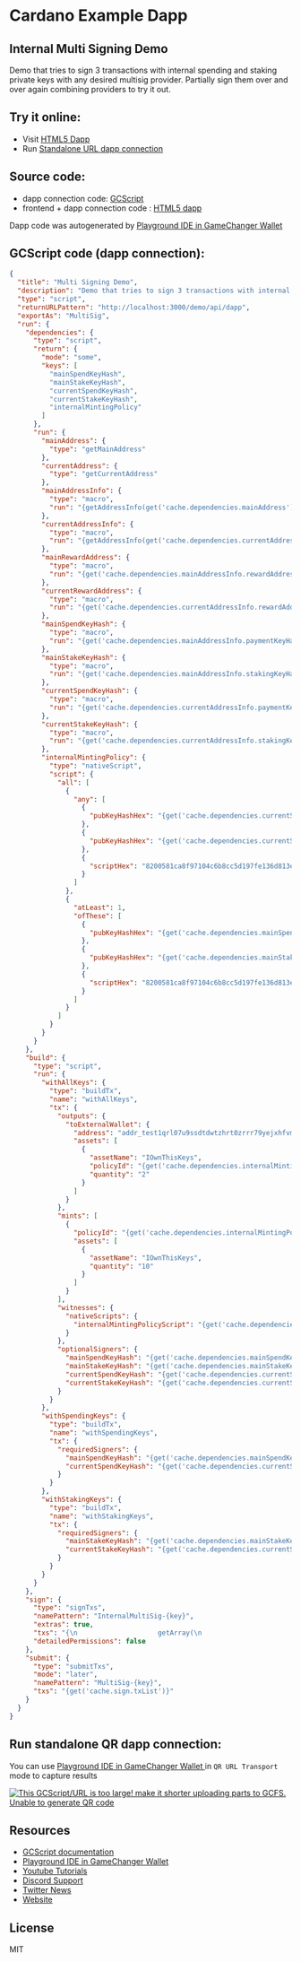 
# Cardano Example Dapp

## **Internal Multi Signing Demo**

Demo that tries to sign 3 transactions with internal spending and staking private keys with any desired multisig provider. Partially sign them over and over again combining providers to try it out.


## Try it online: 

-  Visit [HTML5 Dapp](https://raw.githubusercontent.com/GameChangerFinance/gamechanger.wallet/main/examples/Internal%20Multi%20Signing%20Demo.html)
-  Run [Standalone URL dapp connection](https://beta-wallet.gamechanger.finance/api/2/run/1-H4sIAAAAAAAAA7VXW3PqNhD-Kxq_JJmhYAPh9pZpO3MyJ2kzJ-mch9NMR1gyVmLLRloDhuG_d-VLEMGnCQnlBUta7e737UXSxgEBEXcmzm0WgSD3YiaFnJHfeJw4LYdx7SuRgkgkiphJAiEFAkpwTSAhGuVJD8dUauobOU2WAkIiJHAlaUR0yiUzKqlkRAN9Nt-pEgsKnDzzvJKnMidoTSjOSGxcQc0oliwE46pN7qgCQaMoLy1CyGOSLLgqtJYfMyok8ZN4KmRpotxbuAkqJwJIkkEbUUGeGsQlNBwrDpmSf327uaNgvMa1ECCddDpR4tMoTDRMeq7rdhgS0KGp6DCapriRr9JEwZWu6UP2jLoMNWyQO4OcSx-pMuNmq2YlTlixksQc5w0nzuSHEyOee6PiK8-_UB3iUjGFFPLdlJ8pxSW8Eqxn92XrmNziB1J0l0TCz53H7YvLRv8VY4pr2-MZh1trYfuivlH01_21bcvWei2DxBKPqa-SmjFng7stuXMcnp_51A952-aybek7u7jYHjp0Eiv7KmtDxvY3vqSKHYI_tPOW-8aBtrLVne3h-aSlQ1YajR0k2qchpTSP0XClzzZjJ-SnzVTdZN9MU0GcgrlGTE11dgpjjciay3dnTlIQC35f95eq0eA69k1sKPgv8-I_zaaV5i989Q7PbC5LXz6gw6Ko1lF6WO4fdV33cuT5dBSMh57b9wfTke9fMm88DLjXG7CR1-PjLhv5vO8NpwHtsqDfn_Z7vZ4XXAa-s300KinccKoRtddykuAh5JofB_l1MRyN93Wa_19gH7f4aznTTESs8XgpW7o5XK-i6GtxqLxIFbseVigmaWwmbDE8IFdGFk_LNINyW_L7qky-75hMvMyqui0VX_8A1-DNVeQOs7HWDNgS1qECd62UGo5z_rQKg0Ws4ycYP63mOV27z5AOcpZF8xAGarzuR8x9inWP9vzhbNm_zHrdReh3A2BpNxio-WLtdp-W6B3Vmhu3TEabzz9KCNd_LuVDKHSFIS3K45r9V6waK6pdRaoMtQlfy5lnFCUAy8fpGvJNO8M9pRMntfQ-cJY_nltkQ8uEUGI8ysuG3QuKiUYHql7xUb9Lnw0ZSXFFpJG5PuKVq75L7Dfh44qu6cA4rup-chYc3e5-0uaPb3mGKVNo99WV-D1FuSdbV6bi88zclE9K92nI2oF8OcLexmiJvgXxJPnw6TgakOYhYjdeHD6sdIVs95K4riuoeiD8ssEL_rZ4POCrCYGByrhBbTrp5m9JGn7myqoUzc-blyuRGkPBcdvq6G1YFbXaOnK7nXsf1rGL7RsqLg6nt8UTFKiIOLvjKhZamxemMwlopLmJQTaNBdhRKCbKOFTPqggfmuogLAfhqAJggTARRZ9vhIYq7P8CHUuAJi4PAAA)

## Source code:

- dapp connection code: [GCScript](Internal%20Multi%20Signing%20Demo.gcscript)
- frontend + dapp connection code : [HTML5 dapp](Internal%20Multi%20Signing%20Demo.html)

Dapp code was autogenerated by [Playground IDE in GameChanger Wallet ](https://beta-wallet.gamechanger.finance/playground)

## GCScript code (dapp connection):
```json
{
  "title": "Multi Signing Demo",
  "description": "Demo that tries to sign 3 transactions with internal spending and staking private keys with any desired multisig provider. Partially sign them over and over again combining providers to try it out.",
  "type": "script",
  "returnURLPattern": "http://localhost:3000/demo/api/dapp",
  "exportAs": "MultiSig",
  "run": {
    "dependencies": {
      "type": "script",
      "return": {
        "mode": "some",
        "keys": [
          "mainSpendKeyHash",
          "mainStakeKeyHash",
          "currentSpendKeyHash",
          "currentStakeKeyHash",
          "internalMintingPolicy"
        ]
      },
      "run": {
        "mainAddress": {
          "type": "getMainAddress"
        },
        "currentAddress": {
          "type": "getCurrentAddress"
        },
        "mainAddressInfo": {
          "type": "macro",
          "run": "{getAddressInfo(get('cache.dependencies.mainAddress'))}"
        },
        "currentAddressInfo": {
          "type": "macro",
          "run": "{getAddressInfo(get('cache.dependencies.currentAddress'))}"
        },
        "mainRewardAddress": {
          "type": "macro",
          "run": "{get('cache.dependencies.mainAddressInfo.rewardAddress')}"
        },
        "currentRewardAddress": {
          "type": "macro",
          "run": "{get('cache.dependencies.currentAddressInfo.rewardAddress')}"
        },
        "mainSpendKeyHash": {
          "type": "macro",
          "run": "{get('cache.dependencies.mainAddressInfo.paymentKeyHash')}"
        },
        "mainStakeKeyHash": {
          "type": "macro",
          "run": "{get('cache.dependencies.mainAddressInfo.stakingKeyHash')}"
        },
        "currentSpendKeyHash": {
          "type": "macro",
          "run": "{get('cache.dependencies.currentAddressInfo.paymentKeyHash')}"
        },
        "currentStakeKeyHash": {
          "type": "macro",
          "run": "{get('cache.dependencies.currentAddressInfo.stakingKeyHash')}"
        },
        "internalMintingPolicy": {
          "type": "nativeScript",
          "script": {
            "all": [
              {
                "any": [
                  {
                    "pubKeyHashHex": "{get('cache.dependencies.currentSpendKeyHash')}"
                  },
                  {
                    "pubKeyHashHex": "{get('cache.dependencies.currentStakeKeyHash')}"
                  },
                  {
                    "scriptHex": "8200581ca8f97104c6b8cc5d197fe136d813e92d8ce417bfa2df44b43331f5fc"
                  }
                ]
              },
              {
                "atLeast": 1,
                "ofThese": [
                  {
                    "pubKeyHashHex": "{get('cache.dependencies.mainSpendKeyHash')}"
                  },
                  {
                    "pubKeyHashHex": "{get('cache.dependencies.mainStakeKeyHash')}"
                  },
                  {
                    "scriptHex": "8200581ca8f97104c6b8cc5d197fe136d813e92d8ce417bfa2df44b43331f5fc"
                  }
                ]
              }
            ]
          }
        }
      }
    },
    "build": {
      "type": "script",
      "run": {
        "withAllKeys": {
          "type": "buildTx",
          "name": "withAllKeys",
          "tx": {
            "outputs": {
              "toExternalWallet": {
                "address": "addr_test1qrl07u9ssdtdwtzhrt0zrrr79yejxhfvmsmjt9jxqyaz0ktp6ydulqht6r9z4ld0jms3a3c7gw45u32vhc2ftdp2f6rqvz02jw",
                "assets": [
                  {
                    "assetName": "IOwnThisKeys",
                    "policyId": "{get('cache.dependencies.internalMintingPolicy.scriptHashHex')}",
                    "quantity": "2"
                  }
                ]
              }
            },
            "mints": [
              {
                "policyId": "{get('cache.dependencies.internalMintingPolicy.scriptHashHex')}",
                "assets": [
                  {
                    "assetName": "IOwnThisKeys",
                    "quantity": "10"
                  }
                ]
              }
            ],
            "witnesses": {
              "nativeScripts": {
                "internalMintingPolicyScript": "{get('cache.dependencies.internalMintingPolicy.scriptHex')}"
              }
            },
            "optionalSigners": {
              "mainSpendKeyHash": "{get('cache.dependencies.mainSpendKeyHash')}",
              "mainStakeKeyHash": "{get('cache.dependencies.mainStakeKeyHash')}",
              "currentSpendKeyHash": "{get('cache.dependencies.currentSpendKeyHash')}",
              "currentStakeKeyHash": "{get('cache.dependencies.currentStakeKeyHash')}"
            }
          }
        },
        "withSpendingKeys": {
          "type": "buildTx",
          "name": "withSpendingKeys",
          "tx": {
            "requiredSigners": {
              "mainSpendKeyHash": "{get('cache.dependencies.mainSpendKeyHash')}",
              "currentSpendKeyHash": "{get('cache.dependencies.currentSpendKeyHash')}"
            }
          }
        },
        "withStakingKeys": {
          "type": "buildTx",
          "name": "withStakingKeys",
          "tx": {
            "requiredSigners": {
              "mainStakeKeyHash": "{get('cache.dependencies.mainStakeKeyHash')}",
              "currentStakeKeyHash": "{get('cache.dependencies.currentStakeKeyHash')}"
            }
          }
        }
      }
    },
    "sign": {
      "type": "signTxs",
      "namePattern": "InternalMultiSig-{key}",
      "extras": true,
      "txs": "{\n                    getArray(\n                        get('cache.build.withAllKeys.txHex'),\n                        get('cache.build.withSpendingKeys.txHex'),\n                        get('cache.build.withStakingKeys.txHex'),\n                    )\n                }",
      "detailedPermissions": false
    },
    "submit": {
      "type": "submitTxs",
      "mode": "later",
      "namePattern": "MultiSig-{key}",
      "txs": "{get('cache.sign.txList')}"
    }
  }
}
```

## Run standalone QR dapp connection: 

You can use [Playground IDE in GameChanger Wallet ](https://beta-wallet.gamechanger.finance/playground) in `QR URL Transport` mode to capture results

[![This GCScript/URL is too large! make it shorter uploading parts to GCFS. Unable to generate QR code](Internal%20Multi%20Signing%20Demo.png)](https://beta-wallet.gamechanger.finance/api/2/run/1-H4sIAAAAAAAAA7VXW3PqNhD-Kxq_JJmhYAPh9pZpO3MyJ2kzJ-mch9NMR1gyVmLLRloDhuG_d-VLEMGnCQnlBUta7e737UXSxgEBEXcmzm0WgSD3YiaFnJHfeJw4LYdx7SuRgkgkiphJAiEFAkpwTSAhGuVJD8dUauobOU2WAkIiJHAlaUR0yiUzKqlkRAN9Nt-pEgsKnDzzvJKnMidoTSjOSGxcQc0oliwE46pN7qgCQaMoLy1CyGOSLLgqtJYfMyok8ZN4KmRpotxbuAkqJwJIkkEbUUGeGsQlNBwrDpmSf327uaNgvMa1ECCddDpR4tMoTDRMeq7rdhgS0KGp6DCapriRr9JEwZWu6UP2jLoMNWyQO4OcSx-pMuNmq2YlTlixksQc5w0nzuSHEyOee6PiK8-_UB3iUjGFFPLdlJ8pxSW8Eqxn92XrmNziB1J0l0TCz53H7YvLRv8VY4pr2-MZh1trYfuivlH01_21bcvWei2DxBKPqa-SmjFng7stuXMcnp_51A952-aybek7u7jYHjp0Eiv7KmtDxvY3vqSKHYI_tPOW-8aBtrLVne3h-aSlQ1YajR0k2qchpTSP0XClzzZjJ-SnzVTdZN9MU0GcgrlGTE11dgpjjciay3dnTlIQC35f95eq0eA69k1sKPgv8-I_zaaV5i989Q7PbC5LXz6gw6Ko1lF6WO4fdV33cuT5dBSMh57b9wfTke9fMm88DLjXG7CR1-PjLhv5vO8NpwHtsqDfn_Z7vZ4XXAa-s300KinccKoRtddykuAh5JofB_l1MRyN93Wa_19gH7f4aznTTESs8XgpW7o5XK-i6GtxqLxIFbseVigmaWwmbDE8IFdGFk_LNINyW_L7qky-75hMvMyqui0VX_8A1-DNVeQOs7HWDNgS1qECd62UGo5z_rQKg0Ws4ycYP63mOV27z5AOcpZF8xAGarzuR8x9inWP9vzhbNm_zHrdReh3A2BpNxio-WLtdp-W6B3Vmhu3TEabzz9KCNd_LuVDKHSFIS3K45r9V6waK6pdRaoMtQlfy5lnFCUAy8fpGvJNO8M9pRMntfQ-cJY_nltkQ8uEUGI8ysuG3QuKiUYHql7xUb9Lnw0ZSXFFpJG5PuKVq75L7Dfh44qu6cA4rup-chYc3e5-0uaPb3mGKVNo99WV-D1FuSdbV6bi88zclE9K92nI2oF8OcLexmiJvgXxJPnw6TgakOYhYjdeHD6sdIVs95K4riuoeiD8ssEL_rZ4POCrCYGByrhBbTrp5m9JGn7myqoUzc-blyuRGkPBcdvq6G1YFbXaOnK7nXsf1rGL7RsqLg6nt8UTFKiIOLvjKhZamxemMwlopLmJQTaNBdhRKCbKOFTPqggfmuogLAfhqAJggTARRZ9vhIYq7P8CHUuAJi4PAAA)

## Resources
- [GCScript documentation](https://beta-wallet.gamechanger.finance/doc/api/v2/api.html)
- [Playground IDE in GameChanger Wallet ](https://beta-wallet.gamechanger.finance/playground)
- [Youtube Tutorials](https://www.youtube.com/@gamechanger.finance)
- [Discord Support](https://discord.gg/vpbfyRaDKG)
- [Twitter News](https://twitter.com/GameChangerOk)
- [Website](https://gamechanger.finance)

## License
MIT 
    

